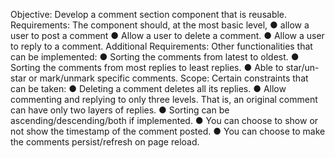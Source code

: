 
Objective:
Develop a comment section component that is reusable.
Requirements:
The component should, at the most basic level,
● allow a user to post a comment
● Allow a user to delete a comment.
● Allow a user to reply to a comment.
Additional Requirements:
Other functionalities that can be implemented:
● Sorting the comments from latest to oldest.
● Sorting the comments from most replies to least replies.
● Able to star/un-star or mark/unmark specific comments.
Scope:
Certain constraints that can be taken:
● Deleting a comment deletes all its replies.
● Allow commenting and replying to only three levels. That is, an original comment can have
only two layers of replies.
● Sorting can be ascending/descending/both if implemented.
● You can choose to show or not show the timestamp of the comment posted.
● You can choose to make the comments persist/refresh on page reload.

